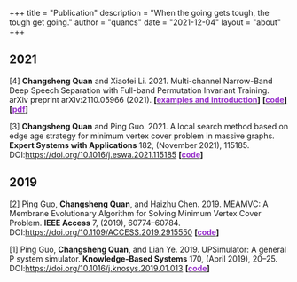 +++
title = "Publication"
description = "When the going gets tough, the tough get going."
author = "quancs"
date = "2021-12-04"
layout = "about"
+++

## 2021
[4]	**Changsheng Quan** and Xiaofei Li. 2021. Multi-channel Narrow-Band Deep Speech Separation with Full-band Permutation Invariant Training. arXiv preprint arXiv:2110.05966 (2021).
**[\[<font color=DarkOrchid>examples and introduction</font>\]](https://quancs.github.io/blog/nbss/)**
**[\[<font color=DarkOrchid>code</font>\]](https://github.com/quancs/NBSS)**
**[\[<font color=DarkOrchid>pdf</font>\]](https://arxiv.org/pdf/2110.05966)**

[3]	**Changsheng Quan** and Ping Guo. 2021. A local search method based on edge age strategy for minimum vertex cover problem in massive graphs. **Expert Systems with Applications** 182, (November 2021), 115185. DOI:https://doi.org/10.1016/j.eswa.2021.115185
**[\[<font color=DarkOrchid>code</font>\]](https://github.com/quancs/EAVC)**

## 2019
[2]	Ping Guo, **Changsheng Quan**, and Haizhu Chen. 2019. MEAMVC: A Membrane Evolutionary Algorithm for Solving Minimum Vertex Cover Problem. **IEEE Access** 7, (2019), 60774–60784. DOI:https://doi.org/10.1109/ACCESS.2019.2915550
**[\[<font color=DarkOrchid>code</font>\]](https://github.com/quancs/MEAMVC)**

[1]	Ping Guo, **Changsheng Quan**, and Lian Ye. 2019. UPSimulator: A general P system simulator. **Knowledge-Based Systems** 170, (April 2019), 20–25. DOI:https://doi.org/10.1016/j.knosys.2019.01.013
**[\[<font color=DarkOrchid>code</font>\]](https://github.com/quancs/UPSimulator)**

